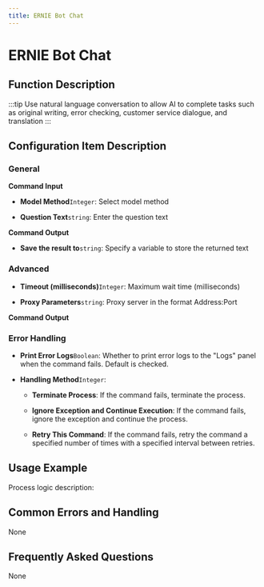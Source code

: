 ```yaml
---
title: ERNIE Bot Chat
---
```


# ERNIE Bot Chat

## Function Description

:::tip 
Use natural language conversation to allow AI to complete tasks such as original writing, error checking, customer service dialogue, and translation
:::

## Configuration Item Description

### General

**Command Input**

- **Model Method**`Integer`: Select model method

- **Question Text**`string`: Enter the question text


**Command Output**

- **Save the result to**`string`: Specify a variable to store the returned text

### Advanced

- **Timeout (milliseconds)**`Integer`: Maximum wait time (milliseconds)

- **Proxy Parameters**`string`: Proxy server in the format Address:Port


**Command Output**

### Error Handling

- **Print Error Logs**`Boolean`: Whether to print error logs to the "Logs" panel when the command fails. Default is checked. 

- **Handling Method**`Integer`:

    - **Terminate Process**: If the command fails, terminate the process.

    - **Ignore Exception and Continue Execution**: If the command fails, ignore the exception and continue the process.

    - **Retry This Command**: If the command fails, retry the command a specified number of times with a specified interval between retries.

## Usage Example

Process logic description:

## Common Errors and Handling

None

## Frequently Asked Questions

None

